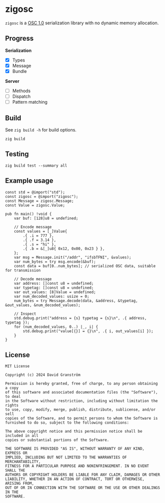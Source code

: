 # zigosc

`zigosc` is a [OSC 1.0](https://opensoundcontrol.stanford.edu/spec-1_0.html) serialization library with no dynamic memory allocation.

## Progress

**Serialization**

- [x] Types
- [x] Message
- [x] Bundle

**Server**

- [ ] Methods
- [ ] Dispatch
- [ ] Pattern matching

## Build

See `zig build -h` for build options.

```
zig build
```

## Testing

```
zig build test --summary all
```

## Example usage

```zig
const std = @import("std");
const zigosc = @import("zigosc");
const Message = zigosc.Message;
const Value = zigosc.Value;

pub fn main() !void {
    var buf: [128]u8 = undefined;

    // Encode message
    const values = [_]Value{
        .{ .i = 777 },
        .{ .f = 3.14 },
        .{ .s = "hi" },
        .{ .b = &[_]u8{ 0x12, 0x00, 0x23 } },
    };
    var msg = Message.init("/addr", "ifsbTFNI", &values);
    var num_bytes = try msg.encode(&buf);
    const data = buf[0..num_bytes]; // serialized OSC data, suitable for transmission

    // Decode message
    var address: []const u8 = undefined;
    var typetag: []const u8 = undefined;
    var out_values: [8]Value = undefined;
    var num_decoded_values: usize = 0;
    num_bytes = try Message.decode(data, &address, &typetag, &out_values, &num_decoded_values);

    // Inspect
    std.debug.print("address = {s} typetag = {s}\n", .{ address, typetag });
    for (num_decoded_values, 0..) |_, i| {
        std.debug.print("value[{}] = {}\n", .{ i, out_values[i] });
    }
}
```

## License

```
MIT License

Copyright (c) 2024 David Granström

Permission is hereby granted, free of charge, to any person obtaining a copy
of this software and associated documentation files (the "Software"), to deal
in the Software without restriction, including without limitation the rights
to use, copy, modify, merge, publish, distribute, sublicense, and/or sell
copies of the Software, and to permit persons to whom the Software is
furnished to do so, subject to the following conditions:

The above copyright notice and this permission notice shall be included in all
copies or substantial portions of the Software.

THE SOFTWARE IS PROVIDED "AS IS", WITHOUT WARRANTY OF ANY KIND, EXPRESS OR
IMPLIED, INCLUDING BUT NOT LIMITED TO THE WARRANTIES OF MERCHANTABILITY,
FITNESS FOR A PARTICULAR PURPOSE AND NONINFRINGEMENT. IN NO EVENT SHALL THE
AUTHORS OR COPYRIGHT HOLDERS BE LIABLE FOR ANY CLAIM, DAMAGES OR OTHER
LIABILITY, WHETHER IN AN ACTION OF CONTRACT, TORT OR OTHERWISE, ARISING FROM,
OUT OF OR IN CONNECTION WITH THE SOFTWARE OR THE USE OR OTHER DEALINGS IN THE
SOFTWARE.
```
